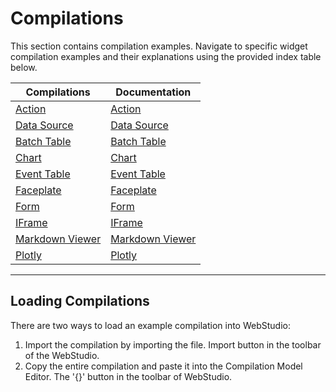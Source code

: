# Compilations

This section contains compilation examples. Navigate to specific widget compilation examples and their explanations using the provided index table below.

| Compilations | Documentation |
| --- | --- |
| [Action](./actions/README.md) | [Action](../../ReferenceDocs/actions/README.md#actions)
| [Data Source](./datasource/README.md) | [Data Source](../../ReferenceDocs/widgets/README.md#datasource) |
| [Batch Table](./batchtable/README.md) | [Batch Table](../../ReferenceDocs/widgets/batchtable/README.md)
| [Chart](./chart/README.md) | [Chart](../../ReferenceDocs/widgets/chart/README.md)
| [Event Table](./eventtable/README.md) | [Event Table](../../ReferenceDocs/widgets/eventtable/README.md)
| [Faceplate](./faceplate/README.md) | [Faceplate](../../ReferenceDocs/widgets/faceplate/README.md)
| [Form](./form/README.md) | [Form](../../ReferenceDocs/widgets/form/README.md)
| [IFrame](./iframe/README.md) | [IFrame](../../ReferenceDocs/widgets/iframe/README.md)
| [Markdown Viewer](./markdownviewer/README.md) | [Markdown Viewer](../../ReferenceDocs/widgets/markdownviewer/README.md)
| [Plotly](./plotly/README.md) | [Plotly](../../ReferenceDocs/widgets/plotly/README.md)
---

## Loading Compilations

There are two ways to load an example compilation into WebStudio:

1. Import the compilation by importing the file. Import button in the toolbar of the WebStudio.
2. Copy the entire compilation and paste it into the Compilation Model Editor. The '{}' button in the toolbar of WebStudio.
